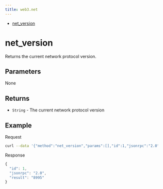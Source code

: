 ```yaml
---
title: web3.net
---
```


- [net_version](#net_version)

# net_version

Returns the current network protocol version.

## Parameters

None

## Returns

- `String` - The current network protocol version

## Example

Request
```bash
curl --data '{"method":"net_version","params":[],"id":1,"jsonrpc":"2.0"}' -H "Content-Type: application/json" -X POST localhost:8545
```

Response
```js
{
  "id": 1,
  "jsonrpc": "2.0",
  "result": "8995"
}
```
